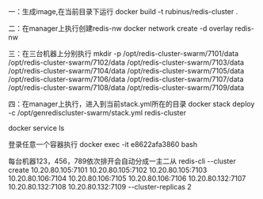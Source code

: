 一：生成image,在当前目录下运行
docker build -t rubinus/redis-cluster .

二：在manager上执行创建redis-nw
docker network create -d overlay redis-nw

三：在三台机器上分别执行
mkdir -p /opt/redis-cluster-swarm/7101/data /opt/redis-cluster-swarm/7102/data /opt/redis-cluster-swarm/7103/data /opt/redis-cluster-swarm/7104/data /opt/redis-cluster-swarm/7105/data /opt/redis-cluster-swarm/7106/data /opt/redis-cluster-swarm/7107/data /opt/redis-cluster-swarm/7108/data /opt/redis-cluster-swarm/7109/data


四：在manager上执行，进入到当前stack.yml所在的目录
docker stack deploy -c /opt/genrediscluster-swarm/stack.yml redis-cluster

docker service ls

登录任意一个容器执行
docker exec -it e8622afa3860 bash

每台机器123，456，789依次排开会自动分成一主二从
redis-cli --cluster create 10.20.80.105:7101 10.20.80.105:7102 10.20.80.105:7103 10.20.80.106:7104 10.20.80.106:7105 10.20.80.106:7106 10.20.80.132:7107 10.20.80.132:7108  10.20.80.132:7109 --cluster-replicas 2

